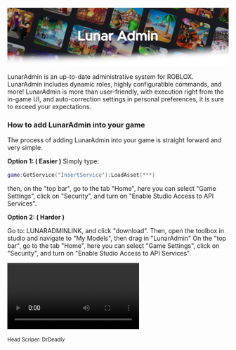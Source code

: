 ![Screenshot](https://raw.githubusercontent.com/InterstellarStudios/LunarAdmin/main/extra/images/LunarAdminFadeBack.png)

LunarAdmin is an up-to-date administrative system for ROBLOX. LunarAdmin includes dynamic roles, highly configuratible commands, and more! LunarAdmin is more than user-friendly, with execution right from the in-game UI, and auto-correction settings in personal preferences, it is sure to exceed your expectations.

### How to add LunarAdmin into your game
The process of adding LunarAdmin into your game is straight forward and very simple.

**Option 1: ( Easier )**
Simply type:
```lua
game:GetService("InsertService"):LoadAsset(***)
```
then, on the "top bar", go to the tab "Home", here you can select "Game Settings", click on "Security", and turn on "Enable Studio Access to API Services".

**Option 2: ( Harder )**

Go to: LUNARADMINLINK, and click "download". Then, open the toolbox in studio and navigate to "My Models", then drag in "LunarAdmin"
On the "top bar", go to the tab "Home", here you can select "Game Settings", click on "Security", and turn on "Enable Studio Access to API Services".

![Turning on API Services: Video](https://raw.githubusercontent.com/InterstellarStudios/LunarAdmin/main/extra/videos/VideoTutorial.mp4)

<sup>Head Scriper: DrDeadIy
